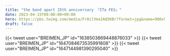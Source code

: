 ```yaml
---
title: "the band apart 25th anniversary 『ITa FES』"
date: 2023-04-15T00:00:00+09:00
hero: https://pbs.twimg.com/media/Fr0ilVmaIAQ5KBr?format=jpg&name=900x900
draft: false
---
```


{{< tweet user="BREIMEN_JP" id="1638503869448876033" >}}
{{< tweet user="BREIMEN_JP" id="1647084673535991808" >}}
{{< tweet user="BREIMEN_JP" id="1647144981390295040" >}}
